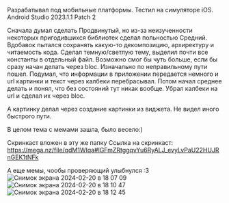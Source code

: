 Разрабатывал под мобильные платформы. Тестил на симуляторе iOS.
Android Studio 2023.1.1 Patch 2

Сначала думал сделать Продвинутый, но из-за неизученности некоторых пригодившихся 
библиотек сделал польностью Средний. Вдобавок пытался сохранять какую-то декомпозицию,
архиректуру и читаемость кода. Сделал темную/светлую тему, выделил почти все константы
в отдельный файл.
Возможно смог бы чуть больше, если бы сразу начан делать через bloc. Изначально по
неправильному пути пошел. Подумал, что информации в приложении передается немного
и url картинки и текст через калбеки перебрасывал. Потом начал среднее делать 
и понял, что без состояний тут никак вообще. Убрал калбеки на url и сделал их через bloc.

А картинку делал через создание картинки из виджета. Не видел иного быстрого пути.

В целом тема с мемами зашла, было весело:)

Скринкаст вложен в эту же папку
Ссылка на скринкаст: https://mega.nz/file/qdM1WIqa#lGFmZRtggqvYu6RyALJ_evyLvPaU22HUJRnGEK1tNFk

А еще мемы, чообы проверяющий улыбнулся :3
![Снимок экрана 2024-02-20 в 18 07 09](https://github.com/YaslikS/surf-flutter-study-jam-5/assets/58375980/152fa21b-34bf-4840-b6a1-3918a7b51cd7)
![Снимок экрана 2024-02-20 в 18 10 47](https://github.com/YaslikS/surf-flutter-study-jam-5/assets/58375980/11656b37-390b-4bb3-9536-5d3b895016f1)
![Снимок экрана 2024-02-20 в 18 12 45](https://github.com/YaslikS/surf-flutter-study-jam-5/assets/58375980/0dab1cd7-d9c7-41aa-9edd-5d42764f5aea)

